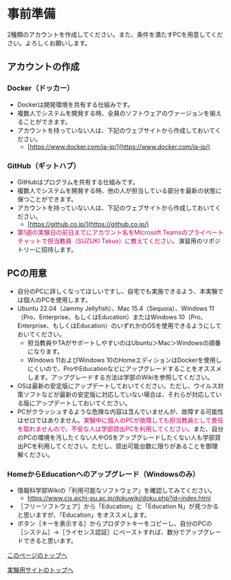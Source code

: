 # 事前準備
2種類のアカウントを作成してください。また、条件を満たすPCを用意してください。よろしくお願いします。

## アカウントの作成

### Docker（ドッカー）
- Dockerは開発環境を共有する仕組みです。
- 複数人でシステムを開発する時、全員のソフトウェアのヴァージョンを揃えることができます。
- アカウントを持っていない人は、下記のウェブサイトから作成しておいてください。
    - [https://www.docker.com/ja-jp/](https://www.docker.com/ja-jp/)

### GitHub（ギットハブ）
- GitHubはプログラムを共有する仕組みです。
- 複数人でシステムを開発する時、他の人が担当している部分を最新の状態に保つことができます。
- アカウントを持っていない人は、下記のウェブサイトから作成しておいてください。
    - [https://github.co.jp/](https://github.co.jp/)
- <span style="color: #CC0066;">第1週の実験日の前日までにアカウント名をMicrosoft Teamsのプライベートチャットで担当教員（SUZUKI Takuo）に教えてください。</span>演習用のリポジトリーに招待します。


## PCの用意
- 自分のPCに詳しくなってほしいですし、自宅でも実施できるよう、本実験では個人のPCを使用します。
- Ubuntu 22.04（Jammy Jellyfish）、Mac 15.4（Sequoia）、Windows 11（Pro、Enterprise、もしくはEducation）またはWindows 10（Pro、Enterprise、もしくはEducation）のいずれかのOSを使用できるようにしておいてください。
    - 担当教員やTAがサポートしやすいのはUbuntu＞Mac＞Windowsの順番になります。
    - Windows 11およびWindows 10のHomeエディションはDockerを使用しにくいので、ProやEducationなどにアップグレードすることをオススメします。アップグレードする方法は学部のWikiを参照してください。
- OSは最新の安定版にアップデートしておいてください。ただし、ウイルス対策ソフトなどが最新の安定版に対応していない場合は、それらが対応している版にアップデートしておいてください。
- PCがクラッシュするような危険な内容は含んでいませんが、故障する可能性はゼロではありません。<span style="color: #CC0066;">実験中に個人のPCが故障しても担当教員として責任を取れませんので、不安な人は学部貸出PCを利用してください。</span>また、自分のPCの環境を汚したくない人やOSをアップグレードしたくない人も学部貸出PCを利用してください。ただし、貸出可能台数に限りがあることを御理解ください。

### HomeからEducationへのアップグレード（Windowsのみ）
- 情報科学部Wikiの「利用可能なソフトウェア」を確認してみてください。
    - https://www.cis.aichi-pu.ac.jp/dokuwiki/doku.php?id=index.html
- ［フリーソフトウェア］から「Education」と「Education N」が見つかると思いますが、「Education」をオススメします。
- ボタン［キーを表示する］からプロダクトキーをコピーし、自分のPCの［システム］→［ライセンス認証］にペーストすれば、数分でアップグレードできると思います。


[このページのトップへ](#)

[実験用サイトのトップへ](https://stl-apu.github.io/laboratory_experiments/)
